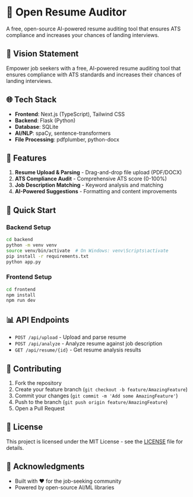 # 🚀 Open Resume Auditor

A free, open-source AI-powered resume auditing tool that ensures ATS compliance and increases your chances of landing interviews.

## 🔎 Vision Statement
Empower job seekers with a free, AI-powered resume auditing tool that ensures compliance with ATS standards and increases their chances of landing interviews.

## 🌐 Tech Stack
- **Frontend**: Next.js (TypeScript), Tailwind CSS
- **Backend**: Flask (Python)
- **Database**: SQLite
- **AI/NLP**: spaCy, sentence-transformers
- **File Processing**: pdfplumber, python-docx

## 🔄 Features
1. **Resume Upload & Parsing** - Drag-and-drop file upload (PDF/DOCX)
2. **ATS Compliance Audit** - Comprehensive ATS score (0-100%)
3. **Job Description Matching** - Keyword analysis and matching
4. **AI-Powered Suggestions** - Formatting and content improvements

## 🚀 Quick Start

### Backend Setup
```bash
cd backend
python -m venv venv
source venv/bin/activate  # On Windows: venv\Scripts\activate
pip install -r requirements.txt
python app.py
```

### Frontend Setup
```bash
cd frontend
npm install
npm run dev
```

## 📊 API Endpoints
- `POST /api/upload` - Upload and parse resume
- `POST /api/analyze` - Analyze resume against job description
- `GET /api/resume/{id}` - Get resume analysis results

## 🤝 Contributing
1. Fork the repository
2. Create your feature branch (`git checkout -b feature/AmazingFeature`)
3. Commit your changes (`git commit -m 'Add some AmazingFeature'`)
4. Push to the branch (`git push origin feature/AmazingFeature`)
5. Open a Pull Request

## 📄 License
This project is licensed under the MIT License - see the [LICENSE](LICENSE) file for details.

## 🙏 Acknowledgments
- Built with ❤️ for the job-seeking community
- Powered by open-source AI/ML libraries